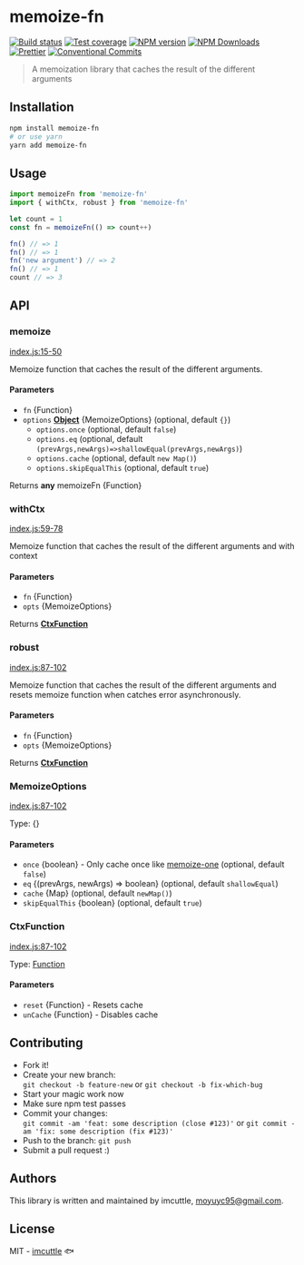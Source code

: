 # memoize-fn

[![Build status](https://img.shields.io/travis/imcuttle/memoize-fn/master.svg?style=flat-square)](https://travis-ci.org/imcuttle/memoize-fn)
[![Test coverage](https://img.shields.io/codecov/c/github/imcuttle/memoize-fn.svg?style=flat-square)](https://codecov.io/github/imcuttle/memoize-fn?branch=master)
[![NPM version](https://img.shields.io/npm/v/memoize-fn.svg?style=flat-square)](https://www.npmjs.com/package/memoize-fn)
[![NPM Downloads](https://img.shields.io/npm/dm/memoize-fn.svg?style=flat-square&maxAge=43200)](https://www.npmjs.com/package/memoize-fn)
[![Prettier](https://img.shields.io/badge/code_style-prettier-ff69b4.svg?style=flat-square)](https://prettier.io/)
[![Conventional Commits](https://img.shields.io/badge/Conventional%20Commits-1.0.0-yellow.svg?style=flat-square)](https://conventionalcommits.org)

> A memoization library that caches the result of the different arguments

## Installation

```bash
npm install memoize-fn
# or use yarn
yarn add memoize-fn
```

## Usage

```javascript
import memoizeFn from 'memoize-fn'
import { withCtx, robust } from 'memoize-fn'

let count = 1
const fn = memoizeFn(() => count++)

fn() // => 1
fn() // => 1
fn('new argument') // => 2
fn() // => 1
count // => 3
```

## API

<!-- Generated by documentation.js. Update this documentation by updating the source code. -->

### memoize

[index.js:15-50](https://github.com/imcuttle/memoize-fn/blob/dc408a341ecd88fa2eda280c263fca95440fe212/index.js#L15-L50 'Source code on GitHub')

Memoize function that caches the result of the different arguments.

#### Parameters

- `fn` {Function}
- `options` **[Object](https://developer.mozilla.org/docs/Web/JavaScript/Reference/Global_Objects/Object)** {MemoizeOptions} (optional, default `{}`)
  - `options.once` (optional, default `false`)
  - `options.eq` (optional, default `(prevArgs,newArgs)=>shallowEqual(prevArgs,newArgs)`)
  - `options.cache` (optional, default `new Map()`)
  - `options.skipEqualThis` (optional, default `true`)

Returns **any** memoizeFn {Function}

### withCtx

[index.js:59-78](https://github.com/imcuttle/memoize-fn/blob/dc408a341ecd88fa2eda280c263fca95440fe212/index.js#L59-L78 'Source code on GitHub')

Memoize function that caches the result of the different arguments and with context

#### Parameters

- `fn` {Function}
- `opts` {MemoizeOptions}

Returns **[CtxFunction](#ctxfunction)**

### robust

[index.js:87-102](https://github.com/imcuttle/memoize-fn/blob/dc408a341ecd88fa2eda280c263fca95440fe212/index.js#L87-L102 'Source code on GitHub')

Memoize function that caches the result of the different arguments and resets memoize function when catches error asynchronously.

#### Parameters

- `fn` {Function}
- `opts` {MemoizeOptions}

Returns **[CtxFunction](#ctxfunction)**

### MemoizeOptions

[index.js:87-102](https://github.com/imcuttle/memoize-fn/blob/dc408a341ecd88fa2eda280c263fca95440fe212/index.js#L87-L102 'Source code on GitHub')

Type: {}

#### Parameters

- `once` {boolean} - Only cache once like [memoize-one](https://github.com/alexreardon/memoize-one) (optional, default `false`)
- `eq` {(prevArgs, newArgs) => boolean} (optional, default `shallowEqual`)
- `cache` {Map} (optional, default `newMap()`)
- `skipEqualThis` {boolean} (optional, default `true`)

### CtxFunction

[index.js:87-102](https://github.com/imcuttle/memoize-fn/blob/dc408a341ecd88fa2eda280c263fca95440fe212/index.js#L87-L102 'Source code on GitHub')

Type: [Function](https://developer.mozilla.org/docs/Web/JavaScript/Reference/Statements/function)

#### Parameters

- `reset` {Function} - Resets cache
- `unCache` {Function} - Disables cache

## Contributing

- Fork it!
- Create your new branch:  
  `git checkout -b feature-new` or `git checkout -b fix-which-bug`
- Start your magic work now
- Make sure npm test passes
- Commit your changes:  
  `git commit -am 'feat: some description (close #123)'` or `git commit -am 'fix: some description (fix #123)'`
- Push to the branch: `git push`
- Submit a pull request :)

## Authors

This library is written and maintained by imcuttle, <a href="mailto:moyuyc95@gmail.com">moyuyc95@gmail.com</a>.

## License

MIT - [imcuttle](https://github.com/imcuttle) 🐟
